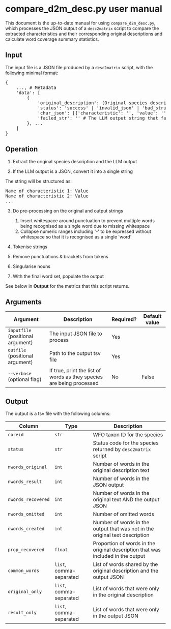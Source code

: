 # compare_d2m_desc.py user manual

This document is the up-to-date manual for using `compare_d2m_desc.py`, which processes the JSON output of a `desc2matrix` script to compare the extracted characteristics and their corresponding original descriptions and calculate word coverage summary statistics.

## Input

The input file is a JSON file produced by a `desc2matrix` script, with the following minimal format:

<pre>
{
    ..., # Metadata
    'data': [
        {
            'original_description': (Original species description),
            'status': 'success' | 'invalid_json' | 'bad_structure' | ..., # Parsing status
            'char_json': [{'characteristic': '', 'value': ''}, ...], # Structured JSON output upon successful parsing
            'failed_str': '' # The LLM output string that failed to parse; this script will still use this!
        }, ...
    ]
}
</pre>

## Operation

1. Extract the original species description and the LLM output

2. If the LLM output is a JSON, convert it into a single string

The string will be structured as:
<pre>
Name of characteristic 1: Value
Name of characteristic 2: Value
...
</pre>

3. Do pre-processing on the original and output strings

    1. Insert whitespace around punctuation to prevent multiple words being recognised as a single word due to missing whitespace
    2. Collapse numeric ranges including '-' to be expressed without whitespace so that it is recognised as a single 'word'

4. Tokenise strings

5. Remove punctuations & brackets from tokens

6. Singularise nouns

7. With the final word set, populate the output

See below in **Output** for the metrics that this script returns.

## Arguments

| Argument | Description | Required? | Default value |
| --- | --- | --- | --- |
| `inputfile` (positional argument) | The input JSON file to process | Yes | |
| `outfile` (positional argument) | Path to the output tsv file | Yes | |
| `--verbose` (optional flag) | If true, print the list of words as they species are being processed | No | False |

## Output

The output is a tsv file with the following columns:

| Column | Type | Description |
| --- | --- | --- |
| `coreid` | `str` | WFO taxon ID for the species |
| `status` | `str` | Status code for the species returned by `desc2matrix` script |
| `nwords_original` | `int` | Number of words in the original description text |
| `nwords_result` | `int` | Number of words in the JSON output |
| `nwords_recovered` | `int` | Number of words in the original text AND the output JSON |
| `nwords_omitted` | `int` | Number of omitted words |
| `nwords_created` | `int` | Number of words in the output that was not in the original text description |
| `prop_recovered` | `float` | Proportion of words in the original description that was included in the output |
| `common_words` | `list`, comma-separated | List of words shared by the original description and the output JSON |
| `original_only` | `list`, comma-separated | List of words that were only in the original description |
| `result_only` | `list`, comma-separated | List of words that were only in the output JSON |

